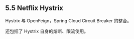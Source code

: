 ## 5.5 Netflix Hystrix

Hystrix 与 OpenFeign，Spring Cloud Circuit Breaker 的整合。

还包括了 Hystrix 自身的熔断、限流使用。